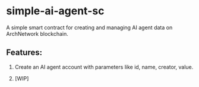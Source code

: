 # simple-ai-agent-sc

A simple smart contract for creating and managing AI agent data on ArchNetwork blockchain.

## Features:

1. Create an AI agent account with parameters like id, name, creator, value.

2. [WIP]
